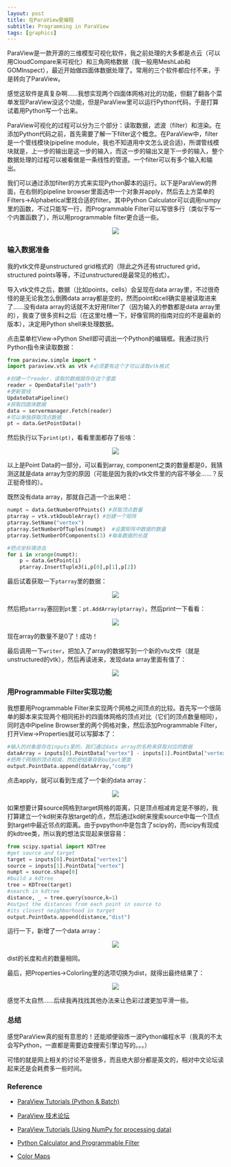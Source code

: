 ```yaml
---
layout: post
title: 在ParaView里编程
subtitle: Programming in ParaView
tags: [graphics]
---
```



ParaView是一款开源的三维模型可视化软件，我之前处理的大多都是点云（可以用CloudCompare来可视化）和三角网格数据（我一般用MeshLab和GOMInspect），最近开始做四面体数据处理了。常用的三个软件都应付不来，于是转向了ParaView。

感觉这软件是真复杂啊……我想实现两个四面体网格对比的功能，但翻了翻各个菜单发现ParaView没这个功能，但是ParaView里可以运行Python代码，于是打算试着用Python写一个出来。

ParaView可视化的过程可以分为三个部分：读取数据，滤波（filter）和渲染。在添加Python代码之前，首先需要了解一下filter这个概念。在ParaView中，filter是一个管线模块(pipeline module，我也不知道用中文怎么说合适)，所谓管线模块就是，上一步的输出是这一步的输入，而这一步的输出又是下一步的输入，整个数据处理的过程可以被看做是一条线性的管道。一个filter可以有多个输入和输出。

我们可以通过添加filter的方式来实现Python脚本的运行。以下是ParaView的界面，在右侧的pipeline browser里面选中一个对象并apply，然后去上方菜单的Filters->Alphabetical里找合适的filter。其中Python Calculator可以调用numpy里的函数，不过只能写一行，而Programmable Filter可以写很多行（类似于写一个内置函数了），所以用programmable filter更合适一些。

<div align=center>
    <img src="../assets/2022-11-20/para1.png"/>
</div>


### 输入数据准备

我的vtk文件是unstructured grid格式的（除此之外还有structured grid，structured points等等，不过unstructured是最常见的格式）。

导入vtk文件之后，数据（比如points，cells）会呈现在data array里，不过很奇怪的是无论我怎么倒腾data array都是空的，然而point和cell确实是被读取进来了……没有data array的话就不太好用filter了（因为输入的参数都是data array里的），我查了很多资料之后（在这里吐槽一下，好像官网的指南对应的不是最新的版本），决定用Python shell来处理数据。

点击菜单栏View->Python Shell即可调出一个Python的编辑框。我通过执行Python指令来读取数据：

```python
from paraview.simple import * 
import paraview.vtk as vtk #必须要有这个才可以读取vtk格式

#创建一个reader，读取的数据就存在这个里面
reader = OpenDataFile("path")
#更新管线
UpdateDataPipeline() 
#获取四面体数据
data = servermanager.Fetch(reader)
#可以单独获取顶点数据
pt = data.GetPointData()
```

然后执行以下`print(pt)`，看看里面都存了些啥：

<div align=center>
    <img src="../assets/2022-11-20/data.png"/>
</div>

以上是Point Data的一部分，可以看到array, component之类的数量都是0，我猜测这就是data array为空的原因（可能是因为我的vtk文件里的内容不够全……？反正挺奇怪的）。

既然没有data array，那就自己造一个出来吧：

```python
numpt = data.GetNumberOfPoints() #获取顶点数量
ptarray = vtk.vtkDoubleArray() #创建一个矩阵
ptarray.SetName("vertex")
ptarray.SetNumberOfTuples(numpt)  #设置矩阵中数据的数量
ptarray.SetNumberOfComponents(3) #每条数据的长度

#把点坐标填进去
for i in xrange(numpt):
	p = data.GetPoint(i)
	ptarray.InsertTuple3(i,p[0],p[1],p[2])
```

最后试着获取一下`ptarray`里的数据：


<div align=center>
    <img src="../assets/2022-11-20/ptarray.png"/>
</div>

然后把`ptarray`塞回到`pt`里：`pt.AddArray(ptarray)`，然后print一下看看：

<div align=center>
    <img src="../assets/2022-11-20/array2.png"/>
</div>

现在array的数量不是0了！成功！

最后调用一下`writer`，把加入了array的数据写到一个新的vtu文件（就是unstructured的vtk），然后再读进来，发现data array里面有值了：

<div align=center>
    <img src="../assets/2022-11-20/newdata.png"/>
</div>

### 用Programmable Filter实现功能

我想要用Programmable Filter来实现两个网格之间顶点的比较。首先写一个很简单的脚本来实现两个相同拓扑的四面体网格的顶点对比（它们的顶点数量相同），同时选中Pipeline Browser里的两个网格对象，然后添加Programmable Filter，打开View->Properties就可以写脚本了：

```python
#输入的对象是存在inputs里的，我们通过data array的名称来获取对应的数据
dataArray = inputs[0].PointData["vertex"] - inputs[1].PointData["vertex1"]
#把两个网格的顶点相减，然后把结果存到output里面
output.PointData.append(dataArray,"comp")
```

点击apply，就可以看到生成了一个新的data array：

<div align=center>
    <img src="../assets/2022-11-20/result1.png"/>
</div>

如果想要计算source网格到target网格的距离，只是顶点相减肯定是不够的，我打算建立一个kd树来存放target的点，然后通过kd树来搜索source中每一个顶点到target中最近邻点的距离。由于pvpython中是包含了scipy的，而scipy有现成的kdtree类，所以我的想法实现起来很容易：

```python
from scipy.spatial import KDTree
#get source and target
target = inputs[0].PointData["vertex1"]
source = inputs[1].PointData["vertex"]
numpt = source.shape[0]
#build a kdtree
tree = KDTree(target)
#search in kdtree
distance, _ = tree.query(source,k=1)
#output the distances from each point in source to
#its closest neighborhood in target
output.PointData.append(distance,"dist")
```

运行一下，新增了一个data array：


<div align=center>
    <img src="../assets/2022-11-20/dist.png"/>
</div>

dist的长度和点的数量相同。

最后，把Properties->Colorling里的选项切换为dist，就得出最终结果了：


<div align=center>
    <img src="../assets/2022-11-20/coloring.png"/>
</div>

感觉不太自然……后续我再找找其他办法来让色彩过渡更加平滑一些。


### 总结

感觉ParaView真的挺有意思的！还能顺便锻炼一波Python编程水平（我真的不太会写Python，一直都是需要边查搜索引擎边写的。。。）

可惜的就是网上相关的讨论不是很多，而且绝大部分都是英文的，相对中文论坛读起来还是会耗费多一些时间。

### Reference

- [ParaView Tutorials (Python & Batch)](https://docs.paraview.org/en/latest/Tutorials/ClassroomTutorials/PythonAndBatchPythonCalculatorProgrammableSourceAndFilter.html)

- [ParaView 技术论坛](https://discourse.paraview.org/t/cant-view-the-new-data-array-in-paraview/1231)

- [ParaView Tutorials (Using NumPy for processing data)](https://docs.paraview.org/en/latest/ReferenceManual/vtkNumPyIntegration.html)

- [Python Calculator and Programmable Filter](https://www.paraview.org/Wiki/Python_calculator_and_programmable_filter)

- [Color Maps](https://docs.paraview.org/en/latest/ReferenceManual/colorMapping.html)
